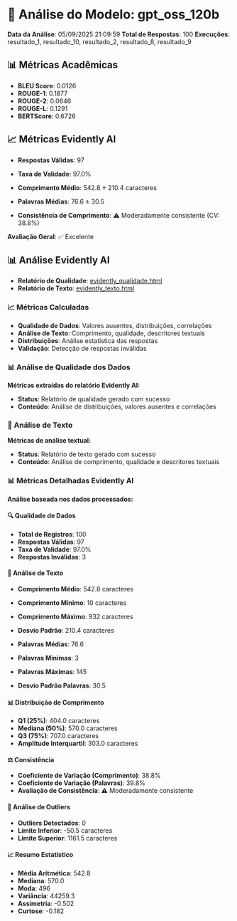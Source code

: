 # 🤖 Análise do Modelo: gpt_oss_120b

**Data da Análise**: 05/09/2025 21:09:59
**Total de Respostas**: 100
**Execuções**: resultado_1, resultado_10, resultado_2, resultado_8, resultado_9

## 📊 Métricas Acadêmicas

- **BLEU Score**: 0.0126
- **ROUGE-1**: 0.1877
- **ROUGE-2**: 0.0646
- **ROUGE-L**: 0.1291
- **BERTScore**: 0.6726

## 📈 Métricas Evidently AI

- **Respostas Válidas**: 97
- **Taxa de Validade**: 97.0%
- **Comprimento Médio**: 542.8 ± 210.4 caracteres
- **Palavras Médias**: 76.6 ± 30.5

- **Consistência de Comprimento**: ⚠️ Moderadamente consistente (CV: 38.8%)

**Avaliação Geral**: ✅ Excelente


## 📊 Análise Evidently AI

- **Relatório de Qualidade**: [evidently_qualidade.html](analysis\analise_consolidada_20250905_210632\modelo_gpt_oss_120b\evidently_reports\evidently_qualidade.html)
- **Relatório de Texto**: [evidently_texto.html](analysis\analise_consolidada_20250905_210632\modelo_gpt_oss_120b\evidently_reports\evidently_texto.html)

### 📈 Métricas Calculadas
- **Qualidade de Dados**: Valores ausentes, distribuições, correlações
- **Análise de Texto**: Comprimento, qualidade, descritores textuais
- **Distribuições**: Análise estatística das respostas
- **Validação**: Detecção de respostas inválidas

### 📊 Análise de Qualidade dos Dados
**Métricas extraídas do relatório Evidently AI:**

- **Status**: Relatório de qualidade gerado com sucesso
- **Conteúdo**: Análise de distribuições, valores ausentes e correlações

### 📝 Análise de Texto
**Métricas de análise textual:**

- **Status**: Relatório de texto gerado com sucesso
- **Conteúdo**: Análise de comprimento, qualidade e descritores textuais



### 📊 Métricas Detalhadas Evidently AI
**Análise baseada nos dados processados:**

#### 🔍 Qualidade de Dados
- **Total de Registros**: 100
- **Respostas Válidas**: 97
- **Taxa de Validade**: 97.0%
- **Respostas Inválidas**: 3

#### 📝 Análise de Texto
- **Comprimento Médio**: 542.8 caracteres
- **Comprimento Mínimo**: 10 caracteres
- **Comprimento Máximo**: 932 caracteres
- **Desvio Padrão**: 210.4 caracteres

- **Palavras Médias**: 76.6
- **Palavras Mínimas**: 3
- **Palavras Máximas**: 145
- **Desvio Padrão Palavras**: 30.5

#### 📊 Distribuição de Comprimento
- **Q1 (25%)**: 404.0 caracteres
- **Mediana (50%)**: 570.0 caracteres
- **Q3 (75%)**: 707.0 caracteres
- **Amplitude Interquartil**: 303.0 caracteres

#### ⚖️ Consistência
- **Coeficiente de Variação (Comprimento)**: 38.8%
- **Coeficiente de Variação (Palavras)**: 39.8%
- **Avaliação de Consistência**: ⚠️ Moderadamente consistente

#### 🎯 Análise de Outliers
- **Outliers Detectados**: 0
- **Limite Inferior**: -50.5 caracteres
- **Limite Superior**: 1161.5 caracteres

#### 📈 Resumo Estatístico
- **Média Aritmética**: 542.8
- **Mediana**: 570.0
- **Moda**: 496
- **Variância**: 44259.3
- **Assimetria**: -0.502
- **Curtose**: -0.182